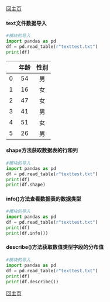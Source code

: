 [回主页](https://github.com/ssiping/Beginner-example)
#### text文件数据导入
```python
#模块的导入
import pandas as pd
df = pd.read_table(r"texttest.txt")
print(df)
```
|    | 年龄| 性别 |
|:--:| :--:| :--: |
|0| 54|  男  |
|1| 16 |  女  |
|2| 47|  女  |
|3| 41|  男|
|4| 51  |女|
|5| 26|男|
#### shape方法获取数据表的行和列
```python
#模块的导入
import pandas as pd
df = pd.read_table(r"texttest.txt")
print(df)
print(df.shape)
```
#### info()方法查看数据表的数据类型
```python
#模块的导入
import pandas as pd
df = pd.read_table(r"texttest.txt")
print(df)
print(df.info())
```
#### describe()方法获取数值类型字段的分布值
```python
#模块的导入
import pandas as pd
df = pd.read_table(r"texttest.txt")
print(df)
print(df.describe())
```
[回主页](https://github.com/ssiping/Beginner-example)
